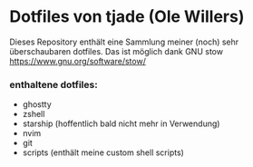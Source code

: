 # Dotfiles von tjade (Ole Willers)

Dieses Repository enthält eine Sammlung meiner (noch) sehr überschaubaren dotfiles.
Das ist möglich dank GNU stow https://www.gnu.org/software/stow/

### enthaltene dotfiles:
- ghostty
- zshell
- starship (hoffentlich bald nicht mehr in Verwendung)
- nvim
- git
- scripts (enthält meine custom shell scripts)
